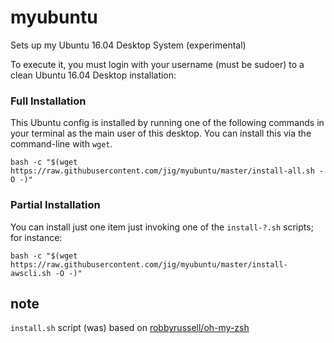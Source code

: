 # myubuntu

Sets up my Ubuntu 16.04 Desktop System (experimental)

To execute it, you must login with your username (must be sudoer) to a clean Ubuntu 16.04 Desktop installation:

### Full Installation

This Ubuntu config is installed by running one of the following commands in your terminal as the main user of this desktop. 
You can install this via the command-line with `wget`. 


```shell
bash -c "$(wget https://raw.githubusercontent.com/jig/myubuntu/master/install-all.sh -O -)"
```

### Partial Installation

You can install just one item just invoking one of the `install-?.sh` scripts; for instance:

```shell
bash -c "$(wget https://raw.githubusercontent.com/jig/myubuntu/master/install-awscli.sh -O -)"
```

## note

`install.sh` script (was) based on [robbyrussell/oh-my-zsh](https://github.com/robbyrussell/oh-my-zsh)
